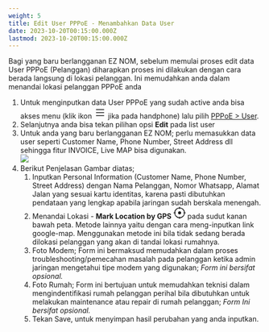 ```yaml
---
weight: 5
title: Edit User PPPoE - Menambahkan Data User
date: 2023-10-20T00:15:00.000Z
lastmod: 2023-10-20T00:15:00.000Z
---
```


Bagi yang baru berlangganan EZ NOM, sebelum memulai proses edit data User PPPoE (Pelanggan) diharapkan proses ini dilakukan dengan cara berada langsung di lokasi pelanggan. Ini memudahkan anda dalam menandai lokasi pelanggan PPPoE anda

1. Untuk menginputkan data User PPPoE yang sudah active anda bisa akses menu (klik ikon  <svg xmlns="http://www.w3.org/2000/svg" width="24" height="24" fill="currentColor" class="bi bi-list" viewBox="0 0 16 16"><path fill-rule="evenodd" d="M2.5 12a.5.5 0 0 1 .5-.5h10a.5.5 0 0 1 0 1H3a.5.5 0 0 1-.5-.5zm0-4a.5.5 0 0 1 .5-.5h10a.5.5 0 0 1 0 1H3a.5.5 0 0 1-.5-.5zm0-4a.5.5 0 0 1 .5-.5h10a.5.5 0 0 1 0 1H3a.5.5 0 0 1-.5-.5z"/></svg> jika pada handphone) lalu pilih [PPPoE > User](https://noahresource.tech/pppoe/user).
2. Selanjutnya anda bisa tekan pilihan opsi **Edit** pada list user
3. Untuk anda yang baru berlangganan EZ NOM; perlu memasukkan data user seperti Customer Name, Phone Number, Street Address dll sehingga fitur INVOICE, Live MAP bisa digunakan.\
   ![](</assets/Tutor 2.png>)
4. Berikut Penjelasan Gambar diatas;
   1. Inputkan Personal Information (Customer Name, Phone Number, Street Address) dengan Nama Pelanggan, Nomor Whatsapp, Alamat Jalan yang sesuai kartu identitas, karena pasti dibutuhkan pendataan yang lengkap apabila jaringan sudah berskala menengah.
   2. Menandai Lokasi - **Mark Location by GPS** <svg xmlns="http://www.w3.org/2000/svg" width="24" height="24" fill="currentColor" class="bi bi-crosshair" viewBox="0 0 16 16"> <path d="M8.5.5a.5.5 0 0 0-1 0v.518A7.001 7.001 0 0 0 1.018 7.5H.5a.5.5 0 0 0 0 1h.518A7.001 7.001 0 0 0 7.5 14.982v.518a.5.5 0 0 0 1 0v-.518A7.001 7.001 0 0 0 14.982 8.5h.518a.5.5 0 0 0 0-1h-.518A7.001 7.001 0 0 0 8.5 1.018V.5Zm-6.48 7A6.001 6.001 0 0 1 7.5 2.02v.48a.5.5 0 0 0 1 0v-.48a6.001 6.001 0 0 1 5.48 5.48h-.48a.5.5 0 0 0 0 1h.48a6.002 6.002 0 0 1-5.48 5.48v-.48a.5.5 0 0 0-1 0v.48A6.001 6.001 0 0 1 2.02 8.5h.48a.5.5 0 0 0 0-1h-.48ZM8 10a2 2 0 1 0 0-4 2 2 0 0 0 0 4Z"/> </svg> pada sudut kanan bawah peta. Metode lainnya yaitu dengan cara meng-inputkan link google-map. Menggunakan metode ini bila tidak sedang berada dilokasi pelanggan yang akan di tandai lokasi rumahnya.
   3. Foto Modem; Form ini bermaksud memudahkan dalam proses troubleshooting/pemecahan masalah pada pelanggan ketika admin jaringan mengetahui tipe modem yang digunakan; *Form ini bersifat opsional.*
   4. Foto Rumah; Form ini bertujuan untuk memudahkan teknisi dalam mengindentifikasi rumah pelanggan perihal bila dibutuhkan untuk melakukan maintenance atau repair di rumah pelanggan; *Form Ini bersifat opsional.*
   5. Tekan Save, untuk menyimpan hasil perubahan yang anda inputkan.
